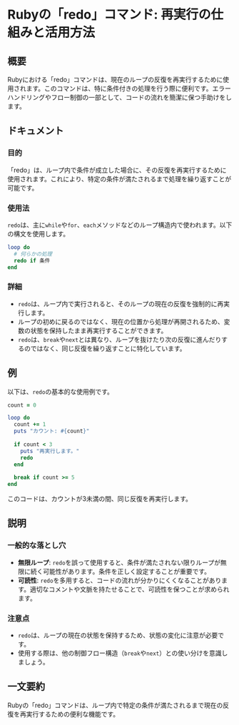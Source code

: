 <!--
Meta Description: # Rubyの「redo」コマンド: 再実行の仕組みと活用方法 ## 概要 Rubyにおける「redo」コマンドは、現在のループの反復を再実行するために使用されます。このコマンドは、特に条件付きの処理を行う際に便利です。エラーハンドリングやフロー制御の一部として、コードの流れを簡潔に保つ手助けをしま...
Meta Keywords: redo, count, end, break, rubyの
-->

# Rubyの「redo」コマンド: 再実行の仕組みと活用方法

## 概要
Rubyにおける「redo」コマンドは、現在のループの反復を再実行するために使用されます。このコマンドは、特に条件付きの処理を行う際に便利です。エラーハンドリングやフロー制御の一部として、コードの流れを簡潔に保つ手助けをします。

## ドキュメント
### 目的
「redo」は、ループ内で条件が成立した場合に、その反復を再実行するために使用されます。これにより、特定の条件が満たされるまで処理を繰り返すことが可能です。

### 使用法
`redo`は、主に`while`や`for`、`each`メソッドなどのループ構造内で使われます。以下の構文を使用します。

```ruby
loop do
  # 何らかの処理
  redo if 条件
end
```

### 詳細
- `redo`は、ループ内で実行されると、そのループの現在の反復を強制的に再実行します。
- ループの初めに戻るのではなく、現在の位置から処理が再開されるため、変数の状態を保持したまま再実行することができます。
- `redo`は、`break`や`next`とは異なり、ループを抜けたり次の反復に進んだりするのではなく、同じ反復を繰り返すことに特化しています。

## 例
以下は、`redo`の基本的な使用例です。

```ruby
count = 0

loop do
  count += 1
  puts "カウント: #{count}"
  
  if count < 3
    puts "再実行します。"
    redo
  end
  
  break if count >= 5
end
```

このコードは、カウントが3未満の間、同じ反復を再実行します。

## 説明
### 一般的な落とし穴
- **無限ループ**: `redo`を誤って使用すると、条件が満たされない限りループが無限に続く可能性があります。条件を正しく設定することが重要です。
- **可読性**: `redo`を多用すると、コードの流れが分かりにくくなることがあります。適切なコメントや文脈を持たせることで、可読性を保つことが求められます。

### 注意点
- `redo`は、ループの現在の状態を保持するため、状態の変化に注意が必要です。
- 使用する際は、他の制御フロー構造（`break`や`next`）との使い分けを意識しましょう。

## 一文要約
Rubyの「redo」コマンドは、ループ内で特定の条件が満たされるまで現在の反復を再実行するための便利な機能です。